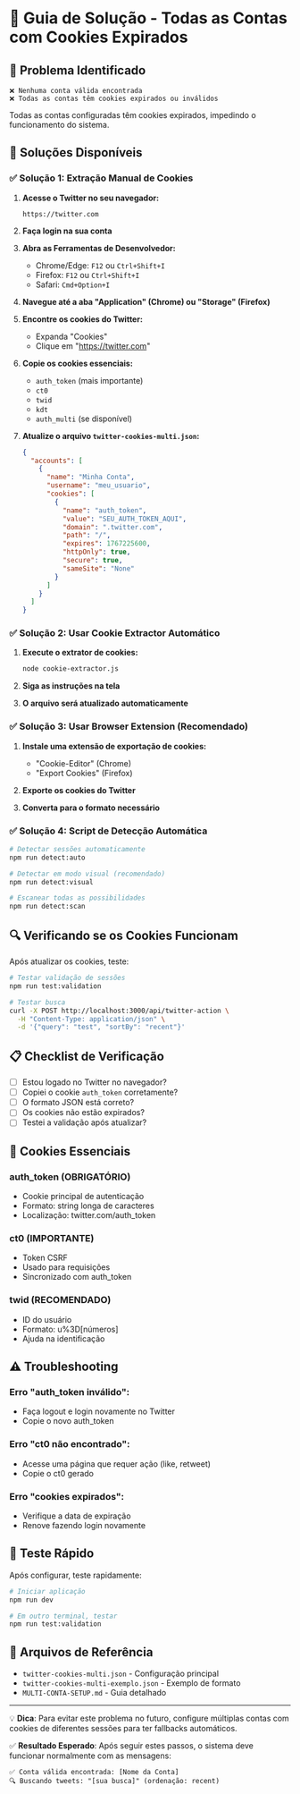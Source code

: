 # 🚨 Guia de Solução - Todas as Contas com Cookies Expirados

## 🎯 Problema Identificado

```
❌ Nenhuma conta válida encontrada
❌ Todas as contas têm cookies expirados ou inválidos
```

Todas as contas configuradas têm cookies expirados, impedindo o funcionamento do sistema.

## 🔧 Soluções Disponíveis

### ✅ **Solução 1: Extração Manual de Cookies**

1. **Acesse o Twitter no seu navegador:**

   ```
   https://twitter.com
   ```

2. **Faça login na sua conta**

3. **Abra as Ferramentas de Desenvolvedor:**

   - Chrome/Edge: `F12` ou `Ctrl+Shift+I`
   - Firefox: `F12` ou `Ctrl+Shift+I`
   - Safari: `Cmd+Option+I`

4. **Navegue até a aba "Application" (Chrome) ou "Storage" (Firefox)**

5. **Encontre os cookies do Twitter:**

   - Expanda "Cookies"
   - Clique em "https://twitter.com"

6. **Copie os cookies essenciais:**

   - `auth_token` (mais importante)
   - `ct0`
   - `twid`
   - `kdt`
   - `auth_multi` (se disponível)

7. **Atualize o arquivo `twitter-cookies-multi.json`:**
   ```json
   {
     "accounts": [
       {
         "name": "Minha Conta",
         "username": "meu_usuario",
         "cookies": [
           {
             "name": "auth_token",
             "value": "SEU_AUTH_TOKEN_AQUI",
             "domain": ".twitter.com",
             "path": "/",
             "expires": 1767225600,
             "httpOnly": true,
             "secure": true,
             "sameSite": "None"
           }
         ]
       }
     ]
   }
   ```

### ✅ **Solução 2: Usar Cookie Extractor Automático**

1. **Execute o extrator de cookies:**

   ```bash
   node cookie-extractor.js
   ```

2. **Siga as instruções na tela**

3. **O arquivo será atualizado automaticamente**

### ✅ **Solução 3: Usar Browser Extension (Recomendado)**

1. **Instale uma extensão de exportação de cookies:**

   - "Cookie-Editor" (Chrome)
   - "Export Cookies" (Firefox)

2. **Exporte os cookies do Twitter**

3. **Converta para o formato necessário**

### ✅ **Solução 4: Script de Detecção Automática**

```bash
# Detectar sessões automaticamente
npm run detect:auto

# Detectar em modo visual (recomendado)
npm run detect:visual

# Escanear todas as possibilidades
npm run detect:scan
```

## 🔍 Verificando se os Cookies Funcionam

Após atualizar os cookies, teste:

```bash
# Testar validação de sessões
npm run test:validation

# Testar busca
curl -X POST http://localhost:3000/api/twitter-action \
  -H "Content-Type: application/json" \
  -d '{"query": "test", "sortBy": "recent"}'
```

## 📋 Checklist de Verificação

- [ ] Estou logado no Twitter no navegador?
- [ ] Copiei o cookie `auth_token` corretamente?
- [ ] O formato JSON está correto?
- [ ] Os cookies não estão expirados?
- [ ] Testei a validação após atualizar?

## 🎯 Cookies Essenciais

### **auth_token** (OBRIGATÓRIO)

- Cookie principal de autenticação
- Formato: string longa de caracteres
- Localização: twitter.com/auth_token

### **ct0** (IMPORTANTE)

- Token CSRF
- Usado para requisições
- Sincronizado com auth_token

### **twid** (RECOMENDADO)

- ID do usuário
- Formato: u%3D[números]
- Ajuda na identificação

## ⚠️ Troubleshooting

### Erro "auth_token inválido":

- Faça logout e login novamente no Twitter
- Copie o novo auth_token

### Erro "ct0 não encontrado":

- Acesse uma página que requer ação (like, retweet)
- Copie o ct0 gerado

### Erro "cookies expirados":

- Verifique a data de expiração
- Renove fazendo login novamente

## 🚀 Teste Rápido

Após configurar, teste rapidamente:

```bash
# Iniciar aplicação
npm run dev

# Em outro terminal, testar
npm run test:validation
```

## 📁 Arquivos de Referência

- `twitter-cookies-multi.json` - Configuração principal
- `twitter-cookies-multi-exemplo.json` - Exemplo de formato
- `MULTI-CONTA-SETUP.md` - Guia detalhado

---

💡 **Dica**: Para evitar este problema no futuro, configure múltiplas contas com cookies de diferentes sessões para ter fallbacks automáticos.

✅ **Resultado Esperado**: Após seguir estes passos, o sistema deve funcionar normalmente com as mensagens:

```
✅ Conta válida encontrada: [Nome da Conta]
🔍 Buscando tweets: "[sua busca]" (ordenação: recent)
```
